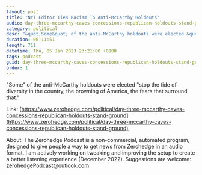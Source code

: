 ```yaml
---
layout: post
title: "NYT Editor Ties Racism To Anti-McCarthy Holdouts"
audio: day-three-mccarthy-caves-concessions-republican-holdouts-stand-ground-2
category: political
desc: "&quot;Some&quot; of the anti-McCarthy holdouts were elected &quot;stop the tide of diversity in the country, the browning of America, the fears that surround that.&quot;"
duration: 00:11:51
length: 711
datetime: Thu, 05 Jan 2023 23:21:00 +0000
tags: podcast
guid: day-three-mccarthy-caves-concessions-republican-holdouts-stand-ground-0
order: 1
---
```

&quot;Some&quot; of the anti-McCarthy holdouts were elected &quot;stop the tide of diversity in the country, the browning of America, the fears that surround that.&quot;

Link: [https://www.zerohedge.com/political/day-three-mccarthy-caves-concessions-republican-holdouts-stand-ground](https://www.zerohedge.com/political/day-three-mccarthy-caves-concessions-republican-holdouts-stand-ground)

About: The Zerohedge Podcast is a non-commercial, automated program, designed to give people a way to get news from Zerohedge in an audio format.  I am actively working on tweaking and improving the setup to create a better listening experience (December 2022).  Suggestions are welcome: [zerohedgePodcast@outlook.com](mailto:zerohedgePodcast@outlook.com)